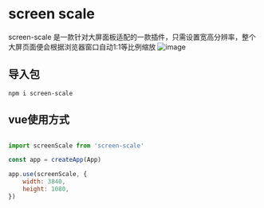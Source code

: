 # screen scale
screen-scale 是一款针对大屏面板适配的一款插件，只需设置宽高分辨率，整个大屏页面便会根据浏览器窗口自动1:1等比例缩放
![image](https://img-blog.csdnimg.cn/9a3b38ef2d3f4c87a85fd1baa08cac76.gif)
## 导入包
```shell
npm i screen-scale
```

## vue使用方式
```js

import screenScale from 'screen-scale'

const app = createApp(App)

app.use(screenScale, {
	width: 3840,
	height: 1080,
})

```
